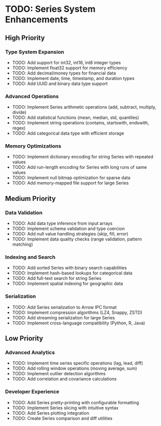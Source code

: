 # TODO: Series System Enhancements

## High Priority

### Type System Expansion
- TODO: Add support for int32, int16, int8 integer types
- TODO: Implement float32 support for memory efficiency
- TODO: Add decimal/money types for financial data
- TODO: Implement date, time, timestamp, and duration types
- TODO: Add UUID and binary data type support

### Advanced Operations
- TODO: Implement Series arithmetic operations (add, subtract, multiply, divide)
- TODO: Add statistical functions (mean, median, std, quantiles)
- TODO: Implement string operations (contains, startswith, endswith, regex)
- TODO: Add categorical data type with efficient storage

### Memory Optimizations
- TODO: Implement dictionary encoding for string Series with repeated values
- TODO: Add run-length encoding for Series with long runs of same values
- TODO: Implement null bitmap optimization for sparse data
- TODO: Add memory-mapped file support for large Series

## Medium Priority

### Data Validation
- TODO: Add data type inference from input arrays
- TODO: Implement schema validation and type coercion
- TODO: Add null value handling strategies (skip, fill, error)
- TODO: Implement data quality checks (range validation, pattern matching)

### Indexing and Search
- TODO: Add sorted Series with binary search capabilities
- TODO: Implement hash-based lookups for categorical data
- TODO: Add full-text search for string Series
- TODO: Implement spatial indexing for geographic data

### Serialization
- TODO: Add Series serialization to Arrow IPC format
- TODO: Implement compression algorithms (LZ4, Snappy, ZSTD)
- TODO: Add streaming serialization for large Series
- TODO: Implement cross-language compatibility (Python, R, Java)

## Low Priority

### Advanced Analytics
- TODO: Implement time series specific operations (lag, lead, diff)
- TODO: Add rolling window operations (moving average, sum)
- TODO: Implement outlier detection algorithms
- TODO: Add correlation and covariance calculations

### Developer Experience
- TODO: Add Series pretty-printing with configurable formatting
- TODO: Implement Series slicing with intuitive syntax
- TODO: Add Series plotting integration
- TODO: Create Series comparison and diff utilities